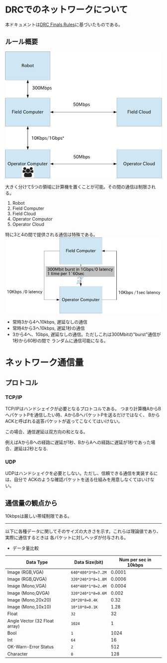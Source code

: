 # DRCでのネットワークについて
本ドキュメントは[DRC Finals Rules](http://www.theroboticschallenge.org/files/2014_11_02_DRC_Finals_Rules_Release_2_DISTAR_23753.pdf)に基づいたものである。

## ルール概要
![](images/network_overview.png)

大きく分けて5つの領域に計算機を置くことが可能。その間の通信は制限される。
1. Robot
2. Field Computer
3. Field Cloud
4. Operator Computor
5. Operator Cloud

特に3と4の間で提供される通信は特殊である。
![](images/network_fc_ocs.png)
* 常時3から4へ10kbps, 遅延なしの通信
* 常時4から3へ10kbps, 遅延1秒の通信
* 3から4へ、1Gbps, 遅延なしの通信。ただしこれは300Mbitの"burst"通信が1秒から60秒の間で
ランダムに通信可能になる。

# ネットワーク通信量
## プロトコル
### TCP/IP
TCP/IPはハンドシェイクが必要となるプロトコルである。
つまり計算機AからBへパケットPを通信したい時、AからBへパケットPを送るだけではなく、
BからACKと呼ばれる返答パケットが返ってこなくてはいけない。

この場合、通信遅延は双方向の和となる。

例えばAからBへの経路に遅延が1秒、BからAへの経路に遅延が1秒であった場合、遅延は2秒となる.

### UDP
UDPはハンドシェイクを必要としない。ただし、信頼できる通信を実装するには、自分で
ACKのような確認パケットを送る仕組みを用意しなくてはいけない。

## 通信量の観点から
10kbpsは厳しい帯域制限である。

---
以下に各種データに関してそのサイズの大きさを示す。これらは理論値であり、実際に通信するときは
各パケットに対しヘッダが付与される。

* データ量比較

Data Type                      | Data Size(bit)     | Num per sec in 10kbps
-------------------------------|--------------------|----------------------
Image (RGB,VGA)                | `640*480*3*8=7.2M` | 0.0001
Image (RGB,QVGA)               | `320*240*3*8=1.8M` | 0.0006
Image (Mono,VGA)               | `640*480*1*8=2.4M` | 0.0004
Image (Mono,QVGA)              | `320*240*1*8=0.6M` | 0.002
Image (Mono,20x20)             | `20*20*8=0.4K`     | 0.32
Image (Mono,10x10)             | `10*10*8=0.1K`     | 1.28
Float                          | `32`               | 32
Angle Vector (32 Float array)  | `1024`             | 1
Bool                           | `1`                | 1024
Int                            | `64`               | 16
OK-Warn-Error Status           | `2`                | 512
Character                      | `8`                | 128
